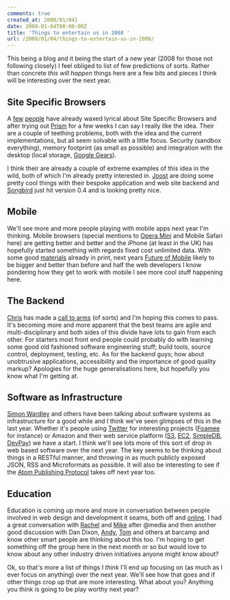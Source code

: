 ```yaml
---
comments: true
created_at: 2008/01/04}
date: 2008-01-04T00:00:00Z
title: 'Things to entertain us in 2008 '
url: /2008/01/04/things-to-entertain-us-in-2008/
---
```


This being a blog and it being the start of a new year (2008 for those not following closely) I feel obliged to list of few predictions of sorts. Rather than concrete *this will happen* things here are a few bits and pieces I think will be interesting over the next year.

Site Specific Browsers
----------------------

A [few](http://blog.whatfettle.com/2008/01/04/a-vision-of-the-web-in-2008/) [people](http://factoryjoe.com/blog/2007/12/28/fluid-prism-mozpad-and-site-specific-browsers/) have already waxed lyrical about Site Specific Browsers and after trying out [Prism]("Prism":http://labs.mozilla.com/2007/10/prism/) for a few weeks I can say I really like the idea. Their are a couple of teething problems, both with the idea and the current implementations, but all seem solvable with a little focus. Security (sandbox everything), memory footprint (as small as possible) and integration with the desktop (local storage, [Google Gears](http://gears.google.com/?)).

I think their are already a couple of extreme examples of this idea in the wild, both of which I'm already pretty interested in. [Joost](http://www.joost.com/) are doing some pretty cool things with their bespoke application and web site backend and [Songbird](http://www.songbirdnest.com/) just hit version 0.4 and is looking pretty nice.

Mobile
------

We'll see more and more people playing with mobile apps next year I'm thinking. Mobile browsers (special mentions to [Opera Mini](http://www.operamini.com/) and Mobile Safari here) are getting better and better and the iPhone (at least in the UK) has hopefully started something with regards fixed cost unlimited data. With some good [materials](http://mobilewebbook.com/) already in print, next years [Future of Mobile](http://future-of-mobile.com/) likely to be bigger and better than before and half the web developers I know pondering how they get to work with mobile I see more cool stuff happening here.

The Backend
-----------

[Chris](http://www.wait-till-i.com/) has made a [call to arms](http://www.wait-till-i.com/2007/12/30/lets-make-2008-the-year-of-embracing-the-server-side-with-ajax)
(of sorts) and I'm hoping this comes to pass. It's becoming more and more apparent that the best teams are agile and multi-disciplinary and both sides of this divide have lots to gain from each other. For starters most front end people could probably do with learning some good old fashioned software engineering stuff; build tools, source control, deployment, testing, etc. As for the backend guys; how about unobtrusive applications, accessibility and the importance of good quality markup? Apologies for the huge generalisations here, but hopefully you know what I'm getting at.

Software as Infrastructure
--------------------------

[Simon Wardley](http://blog.gardeviance.org/) and others have been talking about software systems as infrastructure for a good while and I think we've seen glimpses of this in the last year. Whether it's people using [Twitter](http://twitter.com) for interesting projects ([Foamee](http://foamee.com) for instance) or Amazon and their web service platform ([S3](http://aws.amazon.com/s3), [EC2](http://aws.amazon.com/ec2), [SimpleDB](http://www.amazon.com/b?ie=UTF8&node=342335011), [DevPay](http://www.amazon.com/b?ie=UTF8&node=342429011)) we have a start. I think we'll see lots more of this sort of drop in web based software over the next year. The key seems to be thinking about things in a RESTful manner, and throwing in as much publicly exposed JSON, RSS and Microformats as possible. It will also be interesting to see if the [Atom Publishing Protocol](http://bitworking.org/projects/atom/draft-ietf-atompub-protocol-09.html) takes off next year too.

Education
---------

Education is coming up more and more in conversation between people involved in web design and development it seams, both off and [online](http://www.airbagindustries.com/archives/airbag/help.php). I had a great conversation with [Rachel](http://www.rachelandrew.co.uk/) and [Mike](http://www.contentwithstyle.co.uk) after @media and then another good discussion with Dan Dixon, [Andy](http://andybudd.com/), [Tom](http://kid666.com/) and others at barcamp and know other smart people are thinking about this too. I'm hoping to get something off the group here in the next month or so but would love to know about any other industry driven initiatives anyone might know about?

Ok, so that's more a list of things I *think* I'll end up focusing on (as much as I ever focus on anything) over the next year. We'll see how that goes and if other things crop up that are more interesting. What about you? Anything you think is going to be play worthy next year?
